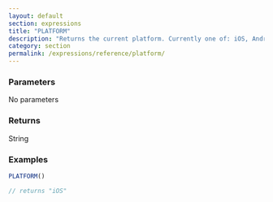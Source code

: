 ```yaml
---
layout: default
section: expressions
title: "PLATFORM"
description: "Returns the current platform. Currently one of: iOS, Android, or Web."
category: section
permalink: /expressions/reference/platform/
---
```


### Parameters

No parameters

### Returns

String

### Examples

```js
PLATFORM()

// returns "iOS"
```